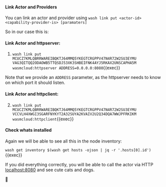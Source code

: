 #### Link Actor and Providers

You can link an actor and provider using `wash link put <actor-id> <capability-provider-is> [paramaters]`

So in our case this is:


#### Link Actor and httpserver:

1. `wash link put MCUCZ7KMLQBRRWAREIBQKTJ64MMQ5YKEGTCRGPPV47N4R72W2SU3EYMU VAG3QITQQ2ODAOWB5TTQSDJ53XK3SHBEIFNK4AYJ5RKAX2UNSCAPHA5M wasmcloud:httpserver ADDRESS=0.0.0.0:8080`{{exec}}

Note that we provide an `ADDRESS` parameter, as the httpserver needs to know on which port it should listen.

#### Link Actor and httpclient:

2. `wash link put MCUCZ7KMLQBRRWAREIBQKTJ64MMQ5YKEGTCRGPPV47N4R72W2SU3EYMU VCCVLH4XWGI3SGARFNYKYT2A32SUYA2KVAIV2U2Q34DQA7WWJPFRKIKM wasmcloud:httpclient`{{exec}}

#### Check whats installed

Again we will be able to see all this in the node inventory:

`wash get inventory $(wash get hosts -ojson | jq -r '.hosts[0].id')`{{exec}}

If you did everything correctly, you will be able to call the actor via HTTP [localhost:8080]({{TRAFFIC_HOST1_8080}}) and see cute cats and dogs.

🎉
